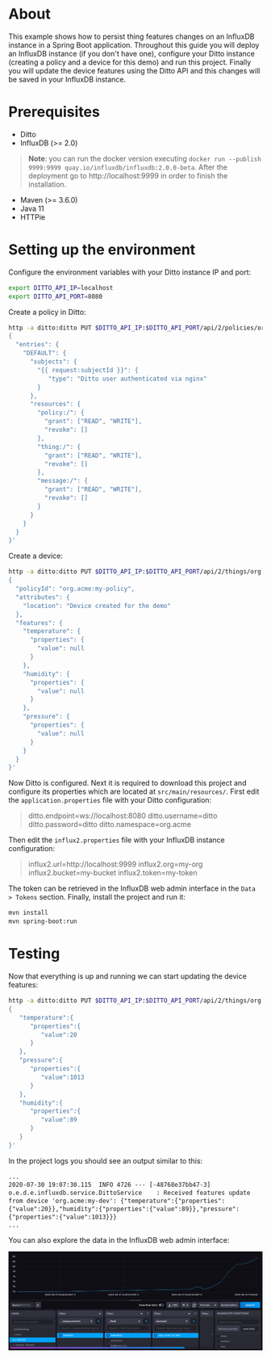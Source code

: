 # About
This example shows how to persist thing features changes on an InfluxDB instance in a Spring Boot application. Throughout this guide you will deploy an InfluxDB instance (if you don't have one), configure your Ditto instance (creating a policy and a device for this demo) and run this project. Finally you will update the device features using the Ditto API and this changes will be saved in your InfluxDB instance.
# Prerequisites
* Ditto
* InfluxDB (>= 2.0)
> **Note**: you can run the docker version executing  `docker run --publish 9999:9999 quay.io/influxdb/influxdb:2.0.0-beta`. 
> After the deployment go to http://localhost:9999 in order to finish the installation.
* Maven (>= 3.6.0)
* Java 11
* HTTPie
# Setting up the environment
Configure the environment variables with your Ditto instance IP and port:
```bash
export DITTO_API_IP=localhost
export DITTO_API_PORT=8080
```
Create a policy in Ditto:
```bash
http -a ditto:ditto PUT $DITTO_API_IP:$DITTO_API_PORT/api/2/policies/org.acme:my-policy <<< '
{
  "entries": {
    "DEFAULT": {
      "subjects": {
        "{{ request:subjectId }}": {
           "type": "Ditto user authenticated via nginx"
        }
      },
      "resources": {
        "policy:/": {
          "grant": ["READ", "WRITE"],
          "revoke": []
        },
        "thing:/": {
          "grant": ["READ", "WRITE"],
          "revoke": []
        },
        "message:/": {
          "grant": ["READ", "WRITE"],
          "revoke": []
        }
      }
    }
  }
}'
```
Create a device:
```bash
http -a ditto:ditto PUT $DITTO_API_IP:$DITTO_API_PORT/api/2/things/org.acme:my-dev <<< '
{
  "policyId": "org.acme:my-policy",
  "attributes": {
    "location": "Device created for the demo"
  },  
  "features": {
    "temperature": {
      "properties": {
        "value": null
      }
    },
    "humidity": {
      "properties": {
        "value": null
      }
    },
    "pressure": {
      "properties": {
        "value": null
      }
    }    
  }
}'
```
Now Ditto is configured. 
Next it is required to download this project and configure its properties which are located at `src/main/resources/`.
First edit the `application.properties` file with your Ditto configuration:
> ditto.endpoint=ws://localhost:8080
> ditto.username=ditto
> ditto.password=ditto
> ditto.namespace=org.acme 

Then edit the `influx2.properties` file with your InfluxDB instance configuration:
> influx2.url=http://localhost:9999
> influx2.org=my-org
> influx2.bucket=my-bucket
> influx2.token=my-token

The token can be retrieved in the InfluxDB web admin interface in the `Data > Tokens` section.
Finally, install the project and run it:
```bash
mvn install
mvn spring-boot:run
```
# Testing
Now that everything is up and running we can start updating the device features:
```bash
http -a ditto:ditto PUT $DITTO_API_IP:$DITTO_API_PORT/api/2/things/org.acme:my-dev/features <<< '
{
   "temperature":{
      "properties":{
         "value":20
      }
   },
   "pressure":{
      "properties":{
         "value":1013
      }
   },
   "humidity":{
      "properties":{
         "value":89
      }
   }
}'
``` 
In the project logs you should see an output similar to this:
```
...
2020-07-30 19:07:30.115  INFO 4726 --- [-48768e37bb47-3] o.e.d.e.influxdb.service.DittoService    : Received features update from device 'org.acme:my-dev': {"temperature":{"properties":{"value":20}},"humidity":{"properties":{"value":89}},"pressure":{"properties":{"value":1013}}}
...
```
You can also explore the data in the InfluxDB web admin interface:

![](img/influxdb-dashboard.png?raw=true)

